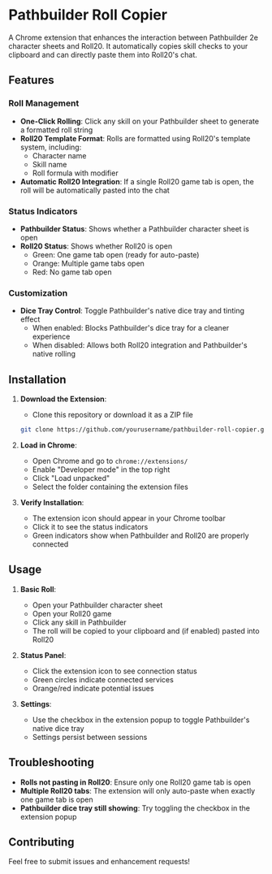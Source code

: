 # Pathbuilder Roll Copier

A Chrome extension that enhances the interaction between Pathbuilder 2e character sheets and Roll20. It automatically copies skill checks to your clipboard and can directly paste them into Roll20's chat.

## Features

### Roll Management
- **One-Click Rolling**: Click any skill on your Pathbuilder sheet to generate a formatted roll string
- **Roll20 Template Format**: Rolls are formatted using Roll20's template system, including:
  - Character name
  - Skill name
  - Roll formula with modifier
- **Automatic Roll20 Integration**: If a single Roll20 game tab is open, the roll will be automatically pasted into the chat

### Status Indicators
- **Pathbuilder Status**: Shows whether a Pathbuilder character sheet is open
- **Roll20 Status**: Shows whether Roll20 is open
  - Green: One game tab open (ready for auto-paste)
  - Orange: Multiple game tabs open
  - Red: No game tab open

### Customization
- **Dice Tray Control**: Toggle Pathbuilder's native dice tray and tinting effect
  - When enabled: Blocks Pathbuilder's dice tray for a cleaner experience
  - When disabled: Allows both Roll20 integration and Pathbuilder's native rolling

## Installation

1. **Download the Extension**:
   - Clone this repository or download it as a ZIP file
   ```bash
   git clone https://github.com/yourusername/pathbuilder-roll-copier.git
   ```

2. **Load in Chrome**:
   - Open Chrome and go to `chrome://extensions/`
   - Enable "Developer mode" in the top right
   - Click "Load unpacked"
   - Select the folder containing the extension files

3. **Verify Installation**:
   - The extension icon should appear in your Chrome toolbar
   - Click it to see the status indicators
   - Green indicators show when Pathbuilder and Roll20 are properly connected

## Usage

1. **Basic Roll**:
   - Open your Pathbuilder character sheet
   - Open your Roll20 game
   - Click any skill in Pathbuilder
   - The roll will be copied to your clipboard and (if enabled) pasted into Roll20

2. **Status Panel**:
   - Click the extension icon to see connection status
   - Green circles indicate connected services
   - Orange/red indicate potential issues

3. **Settings**:
   - Use the checkbox in the extension popup to toggle Pathbuilder's native dice tray
   - Settings persist between sessions

## Troubleshooting

- **Rolls not pasting in Roll20**: Ensure only one Roll20 game tab is open
- **Multiple Roll20 tabs**: The extension will only auto-paste when exactly one game tab is open
- **Pathbuilder dice tray still showing**: Try toggling the checkbox in the extension popup

## Contributing

Feel free to submit issues and enhancement requests!